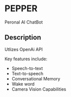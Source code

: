 # PEPPER
Peronal AI ChatBot
## Description
Utlizes OpenAi API

Key features include: 
- Speech-to-text
- Text-to-speech
- Conversational Memory
- Wake word
- Camera Vision Capabilities
